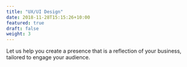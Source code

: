 ```yaml
---
title: "UX/UI Design"
date: 2018-11-28T15:15:26+10:00
featured: true
draft: false
weight: 3
---
```


Let us help you create a presence that is a reflection of your business, tailored to engage your audience.